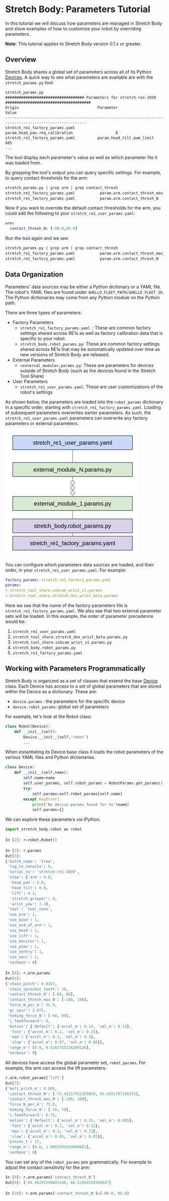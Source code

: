 # Stretch Body: Parameters Tutorial

In this tutorial we will discuss how parameters are managed in Stretch Body and show examples of how to customize your robot by overriding parameters.

**Note**: This tutorial applies to Stretch Body version 0.1.x or greater.

## Overview

Stretch Body shares a global set of parameters across all of its Python [Devices](). A quick way to see what parameters are available are with the `stretch_params.py` tool:

```
stretch_params.py 
################################### Parameters for stretch-re1-1039 ######################################
Origin                                   Parameter                                     Value                        
----------------------------------------------------------------------------------------------------------
stretch_re1_factory_params.yaml          param.head_pan.req_calibration                   0                             
stretch_re1_factory_params.yaml          param.head_tilt.pwm_limit                       885                           
...
```

The tool display each parameter's value as well as which parameter file it was loaded from.

By grepping the tool's output you can query specific settings. For example, to query contact thresholds for the arm:

```bash
stretch_params.py | grep arm | grep contact_thresh
stretch_re1_factory_params.yaml           param.arm.contact_thresh_max_N          [-100, 100]                   
stretch_re1_factory_params.yaml           param.arm.contact_thresh_N              [-64.46241590881348, 66.51084520568847]
```

Now if you want to override the default contact thresholds for the arm, you could add the following to your `stretch_re1_user_params.yaml`:

```yaml
arm:
  contact_thresh_N: [-80.0,80.0]
```

Run the tool again and we see:

```bash
stretch_params.py | grep arm | grep contact_thresh
stretch_re1_factory_params.yaml           param.arm.contact_thresh_max_N          [-100, 100]                   
stretch_re1_factory_params.yaml           param.arm.contact_thresh_N              [-80, 80]
```

## Data Organization

Parameters' data sources may be either a Python dictionary or a YAML file. The robot's YAML files are found under `$HELLO_FLEET_PATH/$HELLO_FLEET_ID`. The Python dictionaries may come from any Python module on the Python path.

There are three types of parameters:

* Factory Parameters
  * `stretch_re1_factory_params.yaml `: These are common factory settings shared across RE1s as well as factory calibration data that is specific to your robot.
  * `stretch_body.robot_params.py`: These are common factory settings shared across RE1s that may be automatically updated over time as new versions of Stretch Body are released.
* External Parameters
  * `<external_module>.params.py`: These are parameters for devices outside of Stretch Body (such as the devices found in the Stretch Tool Share)
* User Parameters
  * `stretch_re1_user_params.yaml`: These are user customizations of the robot's settings

As shown below, the parameters are loaded into the `robot_params` dictionary in a specific order, starting with `stretch_re1_factory_params.yaml`. Loading of subsequent parameters overwrites earlier parameters. As such, the `stretch_re1_user_params.yaml` parameters can overwrite any factory parameters or external parameters. 



![](images/parameter_stack_rs.png )



You can configure which parameters data sources are loaded, and their order, in your `stretch_re1_user_params.yaml`. For example:

```yaml
factory_params: stretch_re1_factory_params.yaml
params:
- stretch_tool_share.usbcam_wrist_v1.params
- stretch_tool_share.stretch_dex_wrist_beta.params
```

Here we see that the name of the factory parameters file is `stretch_re1_factory_params.yaml`. We also see that two external parameter sets will be loaded. In this example, the order of parameter precedence  would be:

1. `stretch_re1_user_params.yaml`
2. `stretch_tool_share.stretch_dex_wrist_beta.params.py`
3. `stretch_tool_share.usbcam_wrist_v1.params.py`
4. `stretch_body.robot_params.py`
5. `stretch_re1_factory_params.yaml`

## Working with Parameters Programmatically

Stretch Body is organized as a set of classes that extend the base [Device]() class. Each Device has access to a set of global parameters that are stored within the Device as a dictionary. These are:

* `device.params` : the parameters for the specific device
* `device.robot_params`: global set of parameters

For example, let's look at the Robot class:

```python
class Robot(Device):
    def __init__(self):
        Device.__init__(self,'robot')
        ...
```

When instantiating its Device base class it loads the robot parameters of the various YAML files and Python dictionaries.

```python
class Device:
    def __init__(self,name):
        self.name=name
        self.user_params, self.robot_params = RobotParams.get_params()
        try:
            self.params=self.robot_params[self.name]
        except KeyError:
            print('No device params found for %s'%name)
            self.params={}
```

We can explore these parameters via iPython. 

```python
import stretch_body.robot as robot

In [2]: r=robot.Robot()

In [3]: r.params
Out[3]: 
{'batch_name': 'Irma',
 'log_to_console': 0,
 'serial_no': 'stretch-re1-1039',
 'stow': {'arm': 0.0,
  'head_pan': 0.0,
  'head_tilt': 0.0,
  'lift': 0.2,
  'stretch_gripper': 0,
  'wrist_yaw': 3.4},
 'tool': 'tool_none',
 'use_arm': 1,
 'use_base': 1,
 'use_end_of_arm': 1,
 'use_head': 1,
 'use_lift': 1,
 'use_monitor': 1,
 'use_pimu': 1,
 'use_sentry': 1,
 'use_wacc': 1,
 'verbose': 0}

In [4]: r.arm.params
Out[4]: 
{'chain_pitch': 0.0167,
 'chain_sprocket_teeth': 10,
 'contact_thresh_N': [-80, 80],
 'contact_thresh_max_N': [-100, 100],
 'force_N_per_A': 55.9,
 'gr_spur': 3.875,
 'homing_force_N': [-60, 80],
 'i_feedforward': 0,
 'motion': {'default': {'accel_m': 0.14, 'vel_m': 0.14},
  'fast': {'accel_m': 0.2, 'vel_m': 0.25},
  'max': {'accel_m': 0.3, 'vel_m': 0.3},
  'slow': {'accel_m': 0.07, 'vel_m': 0.06}},
 'range_m': [0.0, 0.5202755326289126],
 'verbose': 0}

```

All devices have access the global parameter set, `robot_params`. For example, the arm can access the lift parameters:

```python
r.arm.robot_params['lift']
Out[7]: 
{'belt_pitch_m': 0.005,
 'contact_thresh_N': [-72.45217552185059, 65.6581787109375],
 'contact_thresh_max_N': [-100, 100],
 'force_N_per_A': 75.0,
 'homing_force_N': [-70, 70],
 'i_feedforward': 0.75,
 'motion': {'default': {'accel_m': 0.15, 'vel_m': 0.095},
  'fast': {'accel_m': 0.2, 'vel_m': 0.12},
  'max': {'accel_m': 0.3, 'vel_m': 0.15},
  'slow': {'accel_m': 0.05, 'vel_m': 0.05}},
 'pinion_t': 12,
 'range_m': [0.0, 1.0983598164609882],
 'verbose': 0}

```

You can set any of the `robot_params` pro grammatically. For example to adjust the contact sensitivity for the arm:

```python
In [9]: r.arm.params['contact_thresh_N']
Out[9]: [-64.46241590881348, 66.51084520568847]
    
In [10]: r.arm.params['contact_thresh_N']=[-80.0, 80.0]
```





















